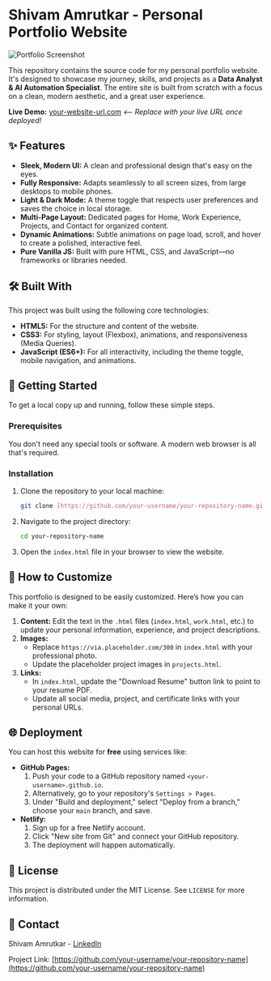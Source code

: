 # Shivam Amrutkar - Personal Portfolio Website

![Portfolio Screenshot](https://via.placeholder.com/1200x600.png/0d1117/ffffff?text=Add+Your+Screenshot+Here)

This repository contains the source code for my personal portfolio website. It's designed to showcase my journey, skills, and projects as a **Data Analyst & AI Automation Specialist**. The entire site is built from scratch with a focus on a clean, modern aesthetic, and a great user experience.

**Live Demo:** [your-website-url.com](https://your-website-url.com) _<-- Replace with your live URL once deployed!_

## ✨ Features

* **Sleek, Modern UI:** A clean and professional design that's easy on the eyes.
* **Fully Responsive:** Adapts seamlessly to all screen sizes, from large desktops to mobile phones.
* **Light & Dark Mode:** A theme toggle that respects user preferences and saves the choice in local storage.
* **Multi-Page Layout:** Dedicated pages for Home, Work Experience, Projects, and Contact for organized content.
* **Dynamic Animations:** Subtle animations on page load, scroll, and hover to create a polished, interactive feel.
* **Pure Vanilla JS:** Built with pure HTML, CSS, and JavaScript—no frameworks or libraries needed.

## 🛠️ Built With

This project was built using the following core technologies:

* **HTML5:** For the structure and content of the website.
* **CSS3:** For styling, layout (Flexbox), animations, and responsiveness (Media Queries).
* **JavaScript (ES6+):** For all interactivity, including the theme toggle, mobile navigation, and animations.

## 🚀 Getting Started

To get a local copy up and running, follow these simple steps.

### Prerequisites

You don't need any special tools or software. A modern web browser is all that's required.

### Installation

1.  Clone the repository to your local machine:
    ```sh
    git clone [https://github.com/your-username/your-repository-name.git](https://github.com/your-username/your-repository-name.git)
    ```
2.  Navigate to the project directory:
    ```sh
    cd your-repository-name
    ```
3.  Open the `index.html` file in your browser to view the website.

## 🔧 How to Customize

This portfolio is designed to be easily customized. Here’s how you can make it your own:

1.  **Content:** Edit the text in the `.html` files (`index.html`, `work.html`, etc.) to update your personal information, experience, and project descriptions.
2.  **Images:**
    * Replace `https://via.placeholder.com/300` in `index.html` with your professional photo.
    * Update the placeholder project images in `projects.html`.
3.  **Links:**
    * In `index.html`, update the "Download Resume" button link to point to your resume PDF.
    * Update all social media, project, and certificate links with your personal URLs.

## 🌐 Deployment

You can host this website for **free** using services like:

* **GitHub Pages:**
    1.  Push your code to a GitHub repository named `<your-username>.github.io`.
    2.  Alternatively, go to your repository's `Settings > Pages`.
    3.  Under "Build and deployment," select "Deploy from a branch," choose your `main` branch, and save.
* **Netlify:**
    1.  Sign up for a free Netlify account.
    2.  Click "New site from Git" and connect your GitHub repository.
    3.  The deployment will happen automatically.

## 📄 License

This project is distributed under the MIT License. See `LICENSE` for more information.

## 💬 Contact

Shivam Amrutkar - [LinkedIn](https://linkedin.com/in/shivamamrutkar)

Project Link: [https://github.com/your-username/your-repository-name](https://github.com/your-username/your-repository-name)
